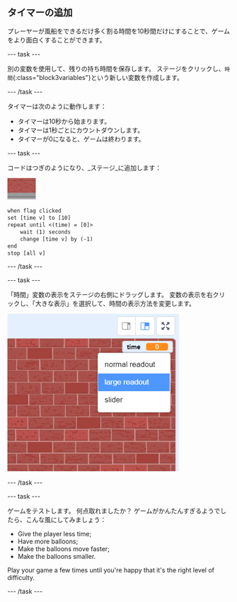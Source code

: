 ## タイマーの追加

プレーヤーが風船をできるだけ多く割る時間を10秒間だけにすることで、ゲームをより面白くすることができます。

--- task ---

別の変数を使用して、残りの持ち時間を保存します。 ステージをクリックし、`時間`{:class="block3variables"}という新しい変数を作成します。

--- /task ---

タイマーは次のように動作します：

+ タイマーは10秒から始まります。
+ タイマーは1秒ごとにカウントダウンします。
+ タイマーが0になると、ゲームは終わります。

--- task ---

コードはつぎのようになり、_ステージ_に追加します：

![balloon sprite](images/stage-sprite.png)

```blocks3
when flag clicked
set [time v] to [10]
repeat until <(time) = [0]>
    wait (1) seconds
    change [time v] by (-1)
end
stop [all v]
```

--- /task ---

--- task ---

「時間」変数の表示をステージの右側にドラッグします。 変数の表示を右クリックし、「大きな表示」を選択して、時間の表示方法を変更します。

![screenshot](images/balloons-readout.png)

--- /task ---

--- task ---

ゲームをテストします。 何点取れましたか？ ゲームがかんたんすぎるようでしたら、こんな風にしてみましょう：

+ Give the player less time;
+ Have more balloons;
+ Make the balloons move faster;
+ Make the balloons smaller.

Play your game a few times until you're happy that it's the right level of difficulty.

--- /task ---

